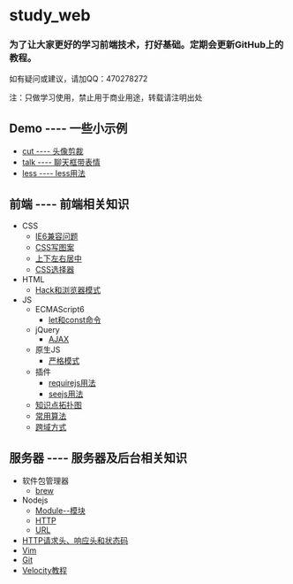 # study_web

### 为了让大家更好的学习前端技术，打好基础。定期会更新GitHub上的教程。

如有疑问或建议，请加QQ：470278272

注：只做学习使用，禁止用于商业用途，转载请注明出处

## Demo ---- 一些小示例

- [cut ---- 头像剪裁](../../tree/master/Demo/cut)
- [talk ---- 聊天框带表情](../../tree/master/Demo/talk)
- [less ---- less用法](../../tree/master/Demo/less)


## 前端 ---- 前端相关知识

- CSS
    - [IE6兼容问题](../../tree/master/前端/CSS/IE6兼容问题.docx)
    - [CSS写图案](../../tree/master/前端/CSS/CSS写图案.html)
    - [上下左右居中](../../tree/master/前端/CSS/上下左右居中.html)
    - [CSS选择器](../../tree/master/前端/CSS/CSS选择器.md)
- HTML
    - [Hack和浏览器模式](../../tree/master/前端/HTML/Hack和浏览器模式.md)
- JS
    - ECMAScript6
        - [let和const命令](../../tree/master/前端/JS/ECMAScript6/let和const命令.md)
    - jQuery
        - [AJAX](../../tree/master/前端/JS/jQuery/AJAX.js)
    - 原生JS
        - [严格模式](../../tree/master/前端/JS/原生JS/严格模式.md)
    - 插件
        - [requirejs用法](../../tree/master/前端/JS/插件/requirejs.js)
        - [seejs用法](../../tree/master/前端/JS/插件/seejs.js)
    - [知识点拓扑图](../../tree/master/前端/JS/知识点拓扑图)
    - [常用算法](../../tree/master/前端/JS/常用算法.js)
    - [跨域方式](../../tree/master/前端/JS/跨域方式.md)

## 服务器 ---- 服务器及后台相关知识

- 软件包管理器
    - [brew](../../tree/master/服务器/软件包管理器/brew.md)
- Nodejs
    - [Module--模块](../../tree/master/服务器/Nodejs/Module--模块.md)
    - [HTTP](../../tree/master/服务器/Nodejs/HTTP.md)
    - [URL](../../tree/master/服务器/Nodejs/URL.md)
- [HTTP请求头、响应头和状态码](../../tree/master/服务器/HTTP请求头、响应头和状态码.md)
- [Vim](../../tree/master/服务器/Vim)
- [Git](../../tree/master/服务器/Git.md)
- [Velocity教程](../../tree/master/服务器/Velocity教程.md)